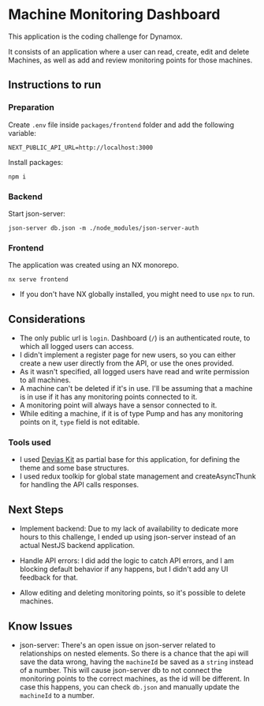 # Machine Monitoring Dashboard

This application is the coding challenge for Dynamox.

It consists of an application where a user can read, create, edit and delete Machines, as well as add and review monitoring points for those machines.

## Instructions to run

### Preparation

Create `.env` file inside `packages/frontend` folder and add the following variable:

```
NEXT_PUBLIC_API_URL=http://localhost:3000
```

Install packages:

```
npm i
```

### Backend

Start json-server:

```
json-server db.json -m ./node_modules/json-server-auth
```

### Frontend

The application was created using an NX monorepo.

```
nx serve frontend
```

- If you don't have NX globally installed, you might need to use `npx` to run.

## Considerations

- The only public url is `login`. Dashboard (`/`) is an authenticated route, to which all logged users can access.
- I didn't implement a register page for new users, so you can either create a new user directly from the API, or use the ones provided.
- As it wasn't specified, all logged users have read and write permission to all machines.
- A machine can't be deleted if it's in use. I'll be assuming that a machine is in use if it has any monitoring points connected to it.
- A monitoring point will always have a sensor connected to it.
- While editing a machine, if it is of type Pump and has any monitoring points on it, `type` field is not editable.

### Tools used

- I used [Devias Kit](https://mui.com/store/items/devias-kit/) as partial base for this application, for defining the theme and some base structures.
- I used redux toolkip for global state management and createAsyncThunk for handling the API calls responses.

## Next Steps

- Implement backend: Due to my lack of availability to dedicate more hours to this challenge, I ended up using json-server instead of an actual NestJS backend application.

- Handle API errors: I did add the logic to catch API errors, and I am blocking default behavior if any happens, but I didn't add any UI feedback for that.

- Allow editing and deleting monitoring points, so it's possible to delete machines.

## Know Issues

- json-server: There's an open issue on json-server related to relationships on nested elements. So there is a chance that the api will save the data wrong, having the `machineId` be saved as a `string` instead of a number. This will cause json-server db to not connect the monitoring points to the correct machines, as the id will be different. In case this happens, you can check `db.json` and manually update the `machineId` to a number.
